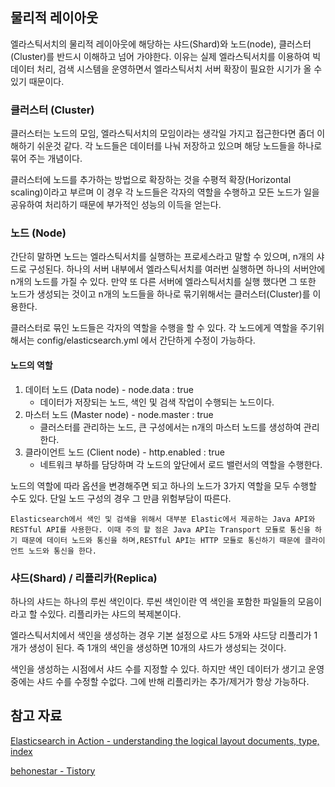 ## 물리적 레이아웃

엘라스틱서치의 물리적 레이아웃에 해당하는 샤드(Shard)와 노드(node), 클러스터(Cluster)를 반드시 이해하고 넘어 가야한다. 이유는 실제 엘라스틱서치를 이용하여 빅데이터 처리, 검색 시스템을 운영하면서 엘라스틱서치 서버 확장이 필요한 시기가 올 수 있기 때문이다.


### 클러스터 (Cluster)
클러스터는 노드의 모임, 엘라스틱서치의 모임이라는 생각일 가지고 접근한다면 좀더 이해하기 쉬운것 같다. 각 노드들은 데이터를 나눠 저장하고 있으며 해당 노드들을 하나로 묶어 주는 개념이다.

클러스터에 노드를 추가하는 방법으로 확장하는 것을 수평적 확장(Horizontal scaling)이라고 부르며 이 경우 각 노드들은 각자의 역할을 수행하고 모든 노드가 일을 공유하여 처리하기 때문에 부가적인 성능의 이득을 얻는다.

### 노드 (Node)
간단히 말하면 노드는 엘라스틱서치를 실행하는 프로세스라고 말할 수 있으며, n개의 샤드로 구성된다. 하나의 서버 내부에서 엘라스틱서치를 여러번 실행하면 하나의 서버안에 n개의 노드를 가질 수 있다. 만약 또 다른 서버에 엘라스틱서치를 실행 했다면 그 또한 노드가 생성되는 것이고 n개의 노드들을 하나로 묶기위해서는 클러스터(Cluster)를 이용한다.

클러스터로 묶인 노드들은 각자의 역할을 수행을 할 수 있다. 각 노드에게 역할을 주기위해서는 config/elasticsearch.yml 에서 간단하게 수정이 가능하다.

#### 노드의 역할
1. 데이터 노드 (Data node) - node.data : true 
    * 데이터가 저장되는 노드, 색인 및 검색 작업이 수행되는 노드이다.
2. 마스터 노드 (Master node) - node.master : true
    * 클러스터를 관리하는 노드, 큰 구성에서는 n개의 마스터 노드를 생성하여 관리한다.
1. 클라이언트 노드 (Client node) - http.enabled : true
    * 네트워크 부하를 담당하며 각 노드의 앞단에서 로드 밸런서의 역할을 수행한다.

노드의 역할에 따라 옵션을 변경해주면 되고 하나의 노드가 3가지 역할을 모두 수행할 수도 있다. 단일 노드 구성의 경우 그 만큼 위험부담이 따른다.

`Elasticsearch에서 색인 및 검색을 위해서 대부분 Elastic에서 제공하는 Java API와 RESTful API를 사용한다. 이때 주의 할 점은 Java API는 Transport 모듈로 통신을 하기 때문에 데이터 노드와 통신을 하며,RESTful API는 HTTP 모듈로 통신하기 때문에 클라이언트 노드와 통신을 한다.`

### 샤드(Shard) / 리플리카(Replica)

하나의 샤드는 하나의 루씬 색인이다. 루씬 색인이란 역 색인을 포함한 파일들의 모음이라고 할 수있다. 리플리카는 샤드의 복제본이다. 

엘라스틱서치에서 색인을 생성하는 경우 기본 설정으로 샤드 5개와 샤드당 리플리가 1개가 생성이 된다. 즉 1개의 색인을 생성하면 10개의 샤드가 생성되는 것이다.

색인을 생성하는 시점에서 샤드 수를 지정할 수 있다. 하지만 색인 데이터가 생기고 운영중에는 샤드 수를 수정할 수없다. 그에 반해 리플리카는 추가/제거가 항상 가능하다.







## 참고 자료
[Elasticsearch in Action - understanding the logical layout documents, type, index](https://weng.gitbooks.io/elasticsearch-in-action/content/chapter2_diving_into_the_functionality/21understanding_the_logical_layout_documents_,type.html)

[behonestar - Tistory](http://behonestar.tistory.com/49)